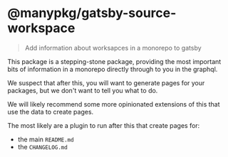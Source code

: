 # @manypkg/gatsby-source-workspace

> Add information about worksapces in a monorepo to gatsby

This package is a stepping-stone package, providing the most important bits of information in a monorepo
directly through to you in the graphql.

We suspect that after this, you will want to generate pages for your packages, but we don't want to tell
you what to do.

We will likely recommend some more opinionated extensions of this that use the data to create pages.

The most likely are a plugin to run after this that create pages for:

- the main `README.md`
- the `CHANGELOG.md`
